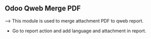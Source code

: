 ## Odoo Qweb Merge PDF

--> This module is used to merge attachment PDF to qweb report.

- Go to report action and add language and attachment in report.
